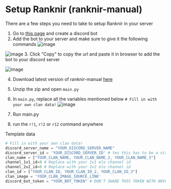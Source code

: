 # Setup Ranknir (ranknir-manual)
There are a few steps you need to take to setup Ranknir in your server
1. Go to [this page](https://discord.com/developers/applications) and create a discord bot
2. Add the bot to your server and make sure to give it the following commands
![image](https://github.com/CrossyChainsaw/Ranknir/assets/74303221/aa3afa90-f8d1-4f00-82ed-dabba8c7d0c8)

![image](https://github.com/CrossyChainsaw/Ranknir/assets/74303221/f7789492-e48c-439c-93d1-93ba8538fabf)
3. Click "Copy" to copy the url and paste it in browser to add the bot to your discord server

![image](https://github.com/CrossyChainsaw/Ranknir/assets/74303221/4049bb52-8d08-46eb-856a-400a2d8a25aa)

4. Download latest version of ranknir-manual [here](https://github.com/CrossyChainsaw/Ranknir/archive/refs/heads/ranknir-manual.zip)
5. Unzip the zip and open `main.py`
6. In `main.py`, replace all the variables mentioned below `# Fill in with your own clan data!`
![image](https://github.com/CrossyChainsaw/Ranknir/assets/74303221/2339ffb5-93c3-4ab6-929d-42f01641e4c1)

7. Run main.py
8. run the `r!1`, `r!2` or `r12` command anywhere

Template data
```py
# Fill in with your own clan data!
discord_server_name = "YOUR_DISCORD_SERVER_NAME"
discord_server_id = 'YOUR_DISCORD_SERVER_ID' # Yes this has to be a string
clan_name = ["YOUR_CLAN_NAME, YOUR_CLAN_NAME_2, YOUR_CLAN_NAME_3"]
channel_1v1_id=0 # Replace with your 1v1 elo channel id
channel_2v2_id=0 # Replace with your 2v2 elo channel id
clan_id = ["YOUR_CLAN_ID, YOUR_CLAN_ID_2, YOUR_CLAN_ID_3"]
clan_image = 'YOUR_CLAN_IMAGE_SOURCE_LINK'
discord_bot_token = "YOUR_BOT_TOKEN" # DON'T SHARE THIS TOKEN WITH ANYONE!!!!!!!!!!!!!!!!!!!!!!
```
